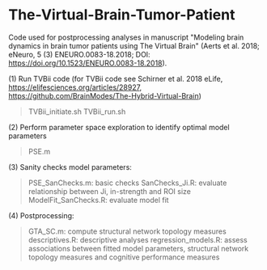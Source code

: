 # The-Virtual-Brain-Tumor-Patient
Code used for postprocessing analyses in manuscript "Modeling brain dynamics in brain tumor patients using The Virtual Brain" (Aerts et al. 2018; eNeuro, 5 (3) ENEURO.0083-18.2018; DOI: https://doi.org/10.1523/ENEURO.0083-18.2018).

(1) Run TVBii code (for TVBii code see Schirner et al. 2018 eLife, https://elifesciences.org/articles/28927, https://github.com/BrainModes/The-Hybrid-Virtual-Brain)
> TVBii_initiate.sh
> TVBii_run.sh

(2) Perform parameter space exploration to identify optimal model parameters
> PSE.m

(3) Sanity checks model parameters:
> PSE_SanChecks.m: basic checks 
> SanChecks_Ji.R: evaluate relationship between Ji, in-strength and ROI size
> ModelFit_SanChecks.R: evaluate model fit

(4) Postprocessing:
> GTA_SC.m: compute structural network topology measures
> descriptives.R: descriptive analyses
> regression_models.R: assess associations between fitted model parameters, structural network topology measures and cognitive performance measures
